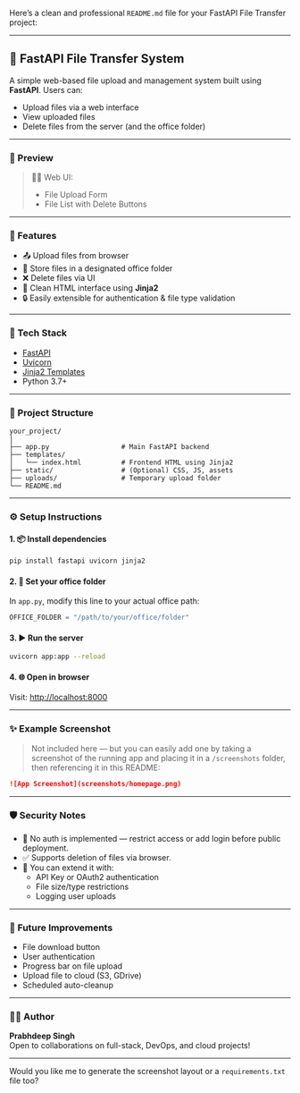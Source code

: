 Here’s a clean and professional `README.md` file for your FastAPI File Transfer project:

---

## 📂 FastAPI File Transfer System

A simple web-based file upload and management system built using **FastAPI**. Users can:
- Upload files via a web interface
- View uploaded files
- Delete files from the server (and the office folder)

---

### 📸 Preview

> 🧑‍💻 Web UI:  
> - File Upload Form  
> - File List with Delete Buttons  

---

### 🚀 Features

- 📤 Upload files from browser
- 📁 Store files in a designated office folder
- ❌ Delete files via UI
- 📄 Clean HTML interface using **Jinja2**
- 🔒 Easily extensible for authentication & file type validation

---

### 🧱 Tech Stack

- [FastAPI](https://fastapi.tiangolo.com/)
- [Uvicorn](https://www.uvicorn.org/)
- [Jinja2 Templates](https://jinja.palletsprojects.com/)
- Python 3.7+

---

### 📁 Project Structure

```
your_project/
│
├── app.py                  # Main FastAPI backend
├── templates/
│   └── index.html          # Frontend HTML using Jinja2
├── static/                 # (Optional) CSS, JS, assets
├── uploads/                # Temporary upload folder
└── README.md
```

---

### ⚙️ Setup Instructions

#### 1. 📦 Install dependencies
```bash
pip install fastapi uvicorn jinja2
```

#### 2. 📁 Set your office folder
In `app.py`, modify this line to your actual office path:
```python
OFFICE_FOLDER = "/path/to/your/office/folder"
```

#### 3. ▶️ Run the server
```bash
uvicorn app:app --reload
```

#### 4. 🌐 Open in browser
Visit: [http://localhost:8000](http://localhost:8000)

---

### ✨ Example Screenshot

> Not included here — but you can easily add one by taking a screenshot of the running app and placing it in a `/screenshots` folder, then referencing it in this README:
```markdown
![App Screenshot](screenshots/homepage.png)
```

---

### 🛡️ Security Notes

- 🚫 No auth is implemented — restrict access or add login before public deployment.
- ✅ Supports deletion of files via browser.
- 🔐 You can extend it with:
  - API Key or OAuth2 authentication
  - File size/type restrictions
  - Logging user uploads

---

### 📌 Future Improvements

- File download button
- User authentication
- Progress bar on file upload
- Upload file to cloud (S3, GDrive)
- Scheduled auto-cleanup

---

### 👨‍💻 Author

**Prabhdeep Singh**  
Open to collaborations on full-stack, DevOps, and cloud projects!

---

Would you like me to generate the screenshot layout or a `requirements.txt` file too?